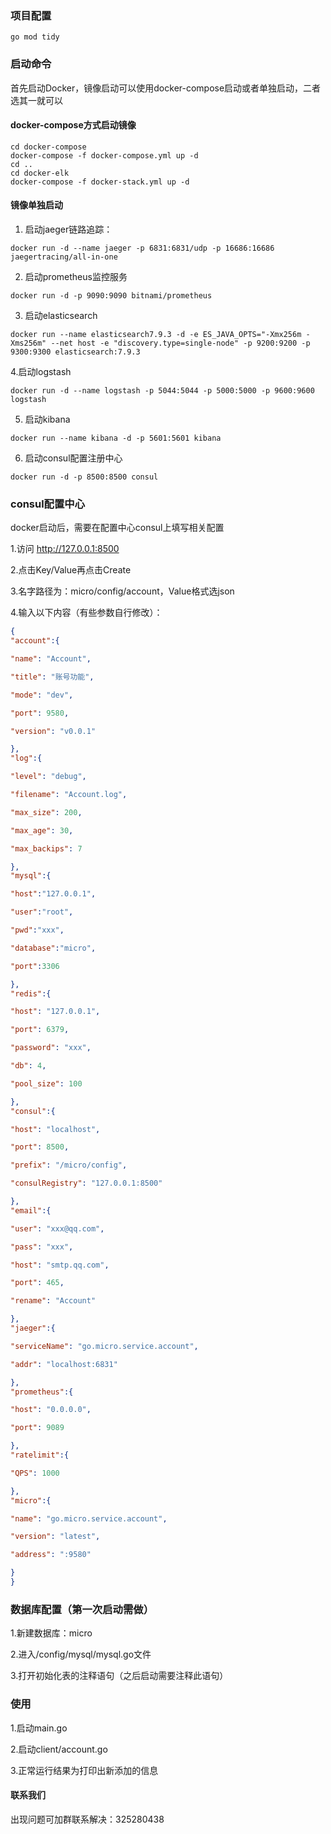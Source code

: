 ### 项目配置
```shell
go mod tidy
```
### 启动命令
首先启动Docker，镜像启动可以使用docker-compose启动或者单独启动，二者选其一就可以
#### docker-compose方式启动镜像
```shell
cd docker-compose
docker-compose -f docker-compose.yml up -d
cd ..
cd docker-elk
docker-compose -f docker-stack.yml up -d
```
#### 镜像单独启动
1. 启动jaeger链路追踪：
```shell
docker run -d --name jaeger -p 6831:6831/udp -p 16686:16686 jaegertracing/all-in-one
```   
2. 启动prometheus监控服务
```shell
docker run -d -p 9090:9090 bitnami/prometheus
```
3. 启动elasticsearch
```shell
docker run --name elasticsearch7.9.3 -d -e ES_JAVA_OPTS="-Xmx256m -Xms256m" --net host -e "discovery.type=single-node" -p 9200:9200 -p 9300:9300 elasticsearch:7.9.3
```
4.启动logstash
```shell
docker run -d --name logstash -p 5044:5044 -p 5000:5000 -p 9600:9600 logstash
```
5. 启动kibana
```shell
docker run --name kibana -d -p 5601:5601 kibana
```
6. 启动consul配置注册中心
```shell
docker run -d -p 8500:8500 consul
```

### consul配置中心
docker启动后，需要在配置中心consul上填写相关配置

1.访问 http://127.0.0.1:8500

2.点击Key/Value再点击Create

3.名字路径为：micro/config/account，Value格式选json

4.输入以下内容（有些参数自行修改）：
```json
{
"account":{

"name": "Account",

"title": "账号功能",

"mode": "dev",

"port": 9580,

"version": "v0.0.1"

},
"log":{

"level": "debug",

"filename": "Account.log",

"max_size": 200,

"max_age": 30,

"max_backips": 7

},
"mysql":{

"host":"127.0.0.1",

"user":"root",

"pwd":"xxx",

"database":"micro",

"port":3306

},
"redis":{

"host": "127.0.0.1",

"port": 6379,

"password": "xxx",

"db": 4,

"pool_size": 100

},
"consul":{

"host": "localhost",

"port": 8500,

"prefix": "/micro/config",

"consulRegistry": "127.0.0.1:8500"

},
"email":{

"user": "xxx@qq.com",

"pass": "xxx",

"host": "smtp.qq.com",

"port": 465,

"rename": "Account"

},
"jaeger":{

"serviceName": "go.micro.service.account",

"addr": "localhost:6831"

},
"prometheus":{

"host": "0.0.0.0",

"port": 9089

},
"ratelimit":{

"QPS": 1000

},
"micro":{

"name": "go.micro.service.account",

"version": "latest",

"address": ":9580"

}
}
```
### 数据库配置（第一次启动需做）
1.新建数据库：micro

2.进入/config/mysql/mysql.go文件

3.打开初始化表的注释语句（之后启动需要注释此语句）

### 使用
1.启动main.go

2.启动client/account.go

3.正常运行结果为打印出新添加的信息

#### 联系我们
出现问题可加群联系解决：325280438
